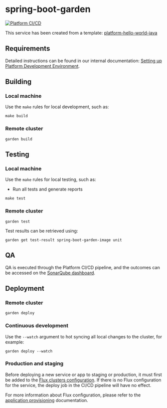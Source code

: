 # spring-boot-garden

[![Platform CI/CD](https://github.com/uniphore/spring-boot-garden/actions/workflows/cicd.yml/badge.svg)](https://github.com/uniphore/spring-boot-garden/actions/workflows/cicd.yml)

This service has been created from a template:
[platform-hello-world-java](https://github.com/uniphore/platform-hello-world-java)

## Requirements

Detailed instructions can be found in our internal documentation:
[Setting up Platform Development Environment](https://uniphore.atlassian.net/wiki/spaces/PlatEng/pages/2093744464/Setting+up+Platform+Development+Environment).

## Building

### Local machine

Use the `make` rules for local development, such as:

```shell
make build
```

### Remote cluster

```shell
garden build
```

## Testing

### Local machine

Use the `make` rules for local testing, such as:

* Run all tests and generate reports

```shell
make test
```

### Remote cluster

```shell
garden test
```

Test results can be retrieved using:

```shell
garden get test-result spring-boot-garden-image unit
```

## QA

QA is executed through the Platform CI/CD pipeline, and the outcomes can be accessed on the
[SonarQube dashboard](https://plat-sonar.uniphoredev.com/dashboard?id=spring-boot-garden).

## Deployment

### Remote cluster

```shell
garden deploy
```

### Continuous development

Use the `--watch` argument to hot syncing all local changes to the cluster,
for example:

```shell
garden deploy --watch
```

### Production and staging

Before deploying a new service or app to staging or production,
it must first be added to the [Flux clusters configuration](https://github.com/uniphore/platform-flux).
If there is no Flux configuration for the service, the deploy job in the CI/CD pipeline will have no effect.

For more information about Flux configuration, please refer to the [application provisioning](https://platform.cloud.uniphore.com/application_provisioning.html) documentation.
